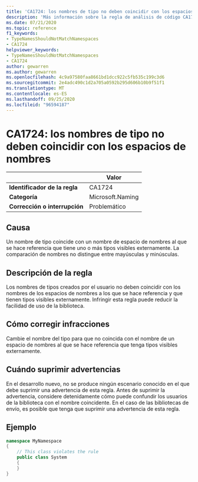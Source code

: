 ```yaml
---
title: 'CA1724: los nombres de tipo no deben coincidir con los espacios de nombres (análisis de código)'
description: 'Más información sobre la regla de análisis de código CA1724: los nombres de tipo no deben coincidir con los espacios de nombres'
ms.date: 07/21/2020
ms.topic: reference
f1_keywords:
- TypeNamesShouldNotMatchNamespaces
- CA1724
helpviewer_keywords:
- TypeNamesShouldNotMatchNamespaces
- CA1724
author: gewarren
ms.author: gewarren
ms.openlocfilehash: 4c9a97580faa8661bd1dcc922c5fb535c199c3d6
ms.sourcegitcommit: 2e4adc490c1d2a705a0592b295d606b10b9f51f1
ms.translationtype: MT
ms.contentlocale: es-ES
ms.lasthandoff: 09/25/2020
ms.locfileid: "96594187"
---
```

# <a name="ca1724-type-names-should-not-match-namespaces"></a>CA1724: los nombres de tipo no deben coincidir con los espacios de nombres

| | Valor |
|-|-|
| **Identificador de la regla** |CA1724|
| **Categoría** |Microsoft.Naming|
| **Corrección o interrupción** |Problemático|

## <a name="cause"></a>Causa

Un nombre de tipo coincide con un nombre de espacio de nombres al que se hace referencia que tiene uno o más tipos visibles externamente. La comparación de nombres no distingue entre mayúsculas y minúsculas.

## <a name="rule-description"></a>Descripción de la regla

Los nombres de tipos creados por el usuario no deben coincidir con los nombres de los espacios de nombres a los que se hace referencia y que tienen tipos visibles externamente. Infringir esta regla puede reducir la facilidad de uso de la biblioteca.

## <a name="how-to-fix-violations"></a>Cómo corregir infracciones

Cambie el nombre del tipo para que no coincida con el nombre de un espacio de nombres al que se hace referencia que tenga tipos visibles externamente.

## <a name="when-to-suppress-warnings"></a>Cuándo suprimir advertencias

En el desarrollo nuevo, no se produce ningún escenario conocido en el que debe suprimir una advertencia de esta regla. Antes de suprimir la advertencia, considere detenidamente cómo puede confundir los usuarios de la biblioteca con el nombre coincidente. En el caso de las bibliotecas de envío, es posible que tenga que suprimir una advertencia de esta regla.

## <a name="example"></a>Ejemplo

```csharp
namespace MyNamespace
{
    // This class violates the rule
    public class System
    {
    }
}
```

